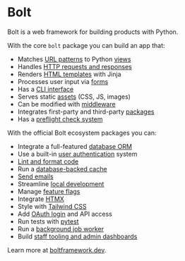 <!-- This file is compiled from bolt/bolt/README.md. Do not edit this file directly. -->

# Bolt

Bolt is a web framework for building products with Python.

With the core `bolt` package you can build an app that:

- Matches [URL patterns](https://boltframework.dev/docs/bolt/bolt/urls) to Python [views](https://boltframework.dev/docs/bolt/bolt/views)
- Handles [HTTP requests and responses](https://boltframework.dev/docs/bolt/bolt/http)
- Renders [HTML templates](https://boltframework.dev/docs/bolt/bolt/templates) with Jinja
- Processes user input via [forms](https://boltframework.dev/docs/bolt/bolt/forms)
- Has a [CLI interface](https://boltframework.dev/docs/bolt/bolt/cli)
- Serves static [assets](https://boltframework.dev/docs/bolt/bolt/assets) (CSS, JS, images)
- Can be modified with [middleware](https://boltframework.dev/docs/bolt/bolt/middleware)
- Integrates first-party and third-party [packages](https://boltframework.dev/docs/bolt/bolt/packages)
- Has a [preflight check system](https://boltframework.dev/docs/bolt/bolt/preflight)

With the official Bolt ecosystem packages you can:

- Integrate a full-featured [database ORM](https://boltframework.dev/docs/bolt-db/)
- Use a built-in [user authentication](https://boltframework.dev/docs/bolt-auth/) system
- [Lint and format code](https://boltframework.dev/docs/bolt-code/)
- Run a [database-backed cache](https://boltframework.dev/docs/bolt-cache/)
- [Send emails](https://boltframework.dev/docs/bolt-mail/)
- Streamline [local development](https://boltframework.dev/docs/bolt-dev/)
- Manage [feature flags](https://boltframework.dev/docs/bolt-flags/)
- Integrate [HTMX](https://boltframework.dev/docs/bolt-htmx/)
- Style with [Tailwind CSS](https://boltframework.dev/docs/bolt-tailwind/)
- Add [OAuth login](https://boltframework.dev/docs/bolt-oauth/) and API access
- Run tests with [pytest](https://boltframework.dev/docs/bolt-test/)
- Run a [background job worker](https://boltframework.dev/docs/bolt-worker/)
- Build [staff tooling and admin dashboards](https://boltframework.dev/docs/bolt-staff/)

Learn more at [boltframework.dev](https://boltframework.dev).
